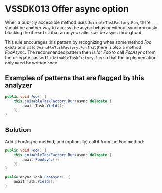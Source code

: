 # VSSDK013 Offer async option

When a publicly accessible method uses `JoinableTaskFactory.Run`, there should be
another way to access the async behavior without synchronously blocking the thread
so that an async caller can be async throughout.

This rule encourages this pattern by recognizing when some method *Foo* exists and
calls `JoinableTaskFactory.Run` that there is also a method *FooAsync*.
The recommended pattern then is for *Foo* to call *FooAsync* from the delegate
passed to `JoinableTaskFactory.Run` so that the implementation only need be written once.

## Examples of patterns that are flagged by this analyzer

```csharp
public void Foo() {
    this.joinableTaskFactory.Run(async delegate {
        await Task.Yield();
    });
}
```

## Solution

Add a FooAsync method, and (optionally) call it from the Foo method:

```csharp
public void Foo() {
    this.joinableTaskFactory.Run(async delegate {
        await FooAsync();
    });
}

public async Task FooAsync() {
    await Task.Yield();
}
```
